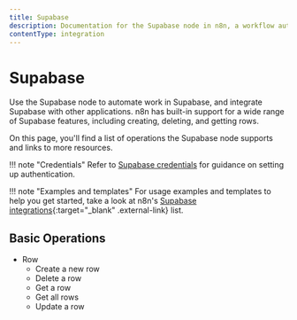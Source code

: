 ```yaml
---
title: Supabase
description: Documentation for the Supabase node in n8n, a workflow automation platform. Includes details of operations and configuration, and links to examples and credentials information.
contentType: integration
---
```


# Supabase

Use the Supabase node to automate work in Supabase, and integrate Supabase with other applications. n8n has built-in support for a wide range of Supabase features, including creating, deleting, and getting rows. 

On this page, you'll find a list of operations the Supabase node supports and links to more resources.

!!! note "Credentials"
    Refer to [Supabase credentials](/integrations/builtin/credentials/supabase/) for guidance on setting up authentication. 

!!! note "Examples and templates"
    For usage examples and templates to help you get started, take a look at n8n's [Supabase integrations](https://n8n.io/integrations/supabase/){:target="_blank" .external-link} list.


## Basic Operations

* Row
    * Create a new row
    * Delete a row
    * Get a row
    * Get all rows
    * Update a row

